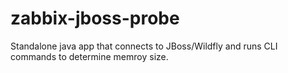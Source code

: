 # zabbix-jboss-probe

Standalone java app that connects to JBoss/Wildfly and runs CLI commands to determine memroy size.
